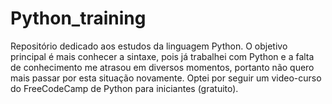 # Python_training
Repositório dedicado aos estudos da linguagem Python. O objetivo principal é mais conhecer a sintaxe, pois já trabalhei com Python e a falta de conhecimento me atrasou em diversos momentos, portanto não quero mais passar por esta situação novamente. Optei por seguir um video-curso do FreeCodeCamp de Python para iniciantes (gratuito).
